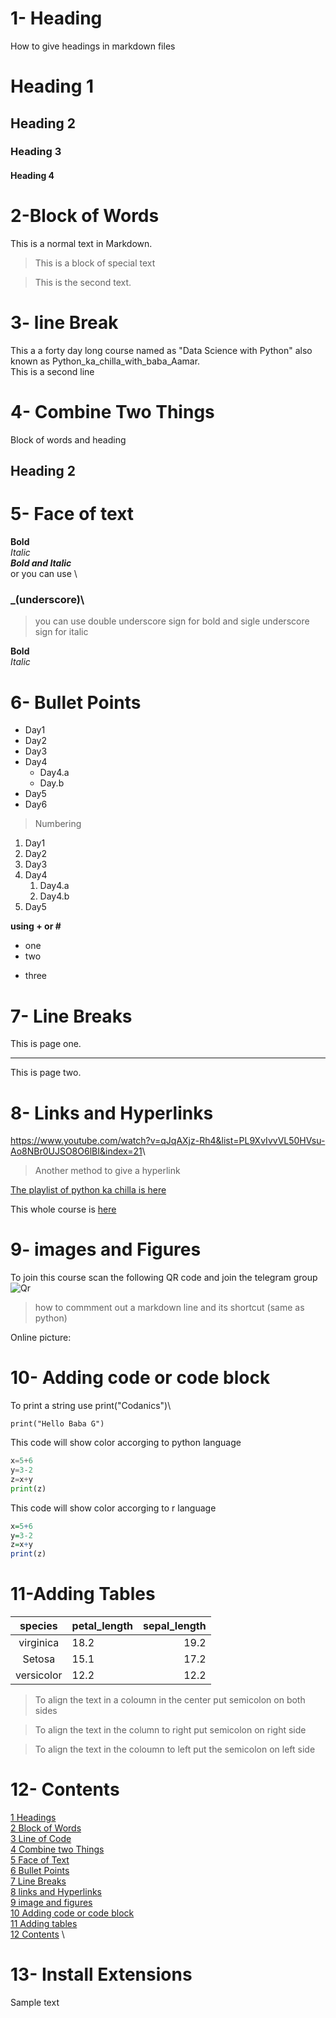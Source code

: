  # 1- Heading
 How to give headings in markdown files
 # Heading 1
 ## Heading 2
 ### Heading 3
 #### Heading 4

 # 2-Block of Words

 This is a normal text in Markdown.

 >This is a block of special text

 >

 >This is the second text.

 # 3- line Break

 This a a forty day long course named as "Data Science with Python" also known as Python_ka_chilla_with_baba_Aamar.\
 This is a second line
# 4- Combine Two Things
Block of words and heading
## Heading 2

# 5- Face of text
**Bold**\
*Italic*\
***Bold and Italic***\
or you can use \
### _(underscore)\

> you can use double underscore sign for bold and sigle underscore sign for italic

__Bold__\
_Italic_

# 6- Bullet Points
- Day1
- Day2
- Day3
- Day4
    - Day4.a
    - Day.b
- Day5
- Day6

>Numbering 
1. Day1
2. Day2
3. Day3
4. Day4
    1. Day4.a
    2. Day4.b
5. Day5

__using + or #__

* one
* two 
+ three

# 7- Line Breaks 
This is page one.
___
This is page two.
# 8- Links and Hyperlinks
<https://www.youtube.com/watch?v=qJqAXjz-Rh4&list=PL9XvIvvVL50HVsu-Ao8NBr0UJSO8O6lBI&index=21>\

>Another method to give a hyperlink

[The playlist of python ka chilla is here](https://www.youtube.com/watch?v=qJqAXjz-Rh4&list=PL9XvIvvVL50HVsu-Ao8NBr0UJSO8O6lBI&index=21)

[Codanics Youtube Channel]:(https://www.youtube.com/watch?v=qJqAXjz-Rh4&list=PL9XvIvvVL50HVsu-Ao8NBr0UJSO8O6lBI&index=21)

This whole course is [here][Codanics Youtube Channel]

# 9- images and Figures 

To join this course scan the following QR code and join the telegram group
![Qr](qr.jpg)
> how to commment out a markdown line and its shortcut (same as python)

Online picture:

<!-- ![Codanics](https://www.pexels.com/search/nature%20wallpaper/) -->

# 10- Adding code or code block

To print a string use print("Codanics")\

```
print("Hello Baba G")
```
This code will show color accorging to python language
```python
x=5+6
y=3-2
z=x+y
print(z)
```
This code will show color accorging to r language

```R
x=5+6
y=3-2
z=x+y
print(z)
```

# 11-Adding Tables
| species | petal_length | sepal_length
|:---------:|:--------------|-------------:|
|virginica|18.2|19.2
|Setosa |15.1|17.2
|versicolor|12.2|12.2
> To align the text in a coloumn in the center put semicolon on both sides

>To align the text in the column to right put semicolon on right side

>To align the text in the coloumn to left put the semicolon on left side

# 12- Contents
[1 Headings](#1--heading)\
[2 Block of Words](#2-block-of-words)\
[3 Line of Code](#3--line-break)\
[4 Combine two Things](#4--combine-two-things)\
[5 Face of Text](#5--face-of-text)\
[6 Bullet Points](#6--bullet-points)\
[7 Line Breaks](#7--line-breaks)\
[8 links and Hyperlinks](#8--links-and-hyperlinks)\
[9 image and figures](#9--images-and-figures)\
[10 Adding code or code block](#10--adding-code-or-code-block)\
[11 Adding tables](#11-adding-tables)\
[12 Contents](#12--contents)
\

# 13- Install Extensions
Sample text

